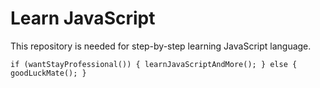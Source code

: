 # Learn JavaScript
This repository is needed for step-by-step learning 
JavaScript language.

`if (wantStayProfessional()) {
    learnJavaScriptAndMore();
 } else {
    goodLuckMate();
 }` 